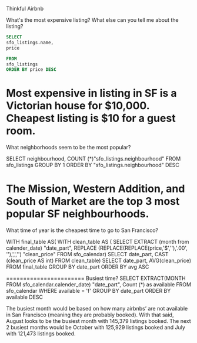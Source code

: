Thinkful Airbnb

What's the most expensive listing? What else can you tell me about the listing?
```SQL 
SELECT
sfo_listings.name,
price

FROM
sfo_listings
ORDER BY price DESC
```
Most expensive in  listing in SF is a Victorian house for $10,000. Cheapest listing is $10 for a guest room.
======================

What neighborhoods seem to be the most popular?

SELECT
neighbourhood,
COUNT (*)"sfo_listings.neighbourhood"
FROM
sfo_listings
GROUP BY 1
ORDER BY "sfo_listings.neighbourhood" DESC

The Mission, Western Addition, and South of Market are the top 3 most popular SF neighbourhoods.
==============================
What time of year is the cheapest time to go to San Francisco? 

WITH 
	final_table
AS(
WITH 
	clean_table
AS (
SELECT
	EXTRACT (month from calender_date) "date_part",
	REPLACE (REPLACE(REPLACE(price,'$',''),'.00', ''),',','') "clean_price"
FROM 
	sfo_calendar)
SELECT
	date_part,
CAST (clean_price AS int)
FROM
	clean_table)
SELECT
	date_part,
	AVG(clean_price)
FROM
	final_table
GROUP BY date_part
ORDER BY avg ASC

=======================
Busiest time?
SELECT
EXTRACT(MONTH FROM sfo_calendar.calender_date) "date_part",
Count (*) as available 
FROM
sfo_calendar
WHERE
available = 'f'
GROUP BY date_part
ORDER BY available DESC

The busiest month would be based on how many airbnbs’ are not available in San Francisco (meaning they are probably booked). With that said, August looks to be the busiest month with 145,379 listings booked. The next 2 busiest months would be October with 125,929 listings booked and July with 121,473 listings booked. 



